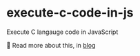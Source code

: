 # execute-c-code-in-js

Execute C langauge code in JavaScript

📄 Read more about this, in [blog](https://dev.to/siddhantkcode/executing-c-code-with-javascript-3063)
